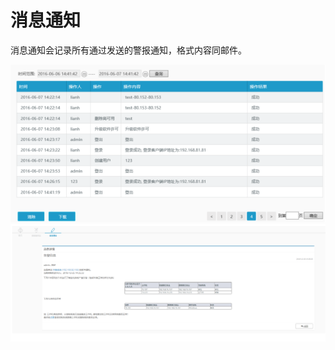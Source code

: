 # 消息通知

消息通知会记录所有通过发送的警报通知，格式内容同邮件。

![说明: 1](/assets/V6.039990.png)
![说明: 1](/assets/V6.120181226001215.png)

